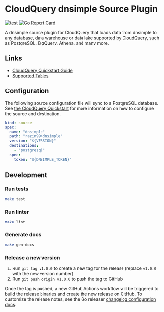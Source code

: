 # CloudQuery dnsimple Source Plugin

[![test](https://github.com/razin99/cq-source-dnsimple/actions/workflows/test.yaml/badge.svg)](https://github.com/razin99/cq-source-dnsimple/actions/workflows/test.yaml)
[![Go Report Card](https://goreportcard.com/badge/github.com/razin99/cq-source-dnsimple)](https://goreportcard.com/report/github.com/razin99/cq-source-dnsimple)

A dnsimple source plugin for CloudQuery that loads data from dnsimple to any database, data warehouse or data lake supported by [CloudQuery](https://www.cloudquery.io/), such as PostgreSQL, BigQuery, Athena, and many more.

## Links

- [CloudQuery Quickstart Guide](https://www.cloudquery.io/docs/quickstart)
- [Supported Tables](docs/tables/README.md)

## Configuration

The following source configuration file will sync to a PostgreSQL database. See [the CloudQuery Quickstart](https://www.cloudquery.io/docs/quickstart) for more information on how to configure the source and destination.

```yaml
kind: source
spec:
  name: "dnsimple"
  path: "razin99/dnsimple"
  version: "${VERSION}"
  destinations:
    - "postgresql"
  spec:
    token: "${DNSIMPLE_TOKEN}"
```

## Development

### Run tests

```bash
make test
```

### Run linter

```bash
make lint
```

### Generate docs

```bash
make gen-docs
```

### Release a new version

1. Run `git tag v1.0.0` to create a new tag for the release (replace `v1.0.0` with the new version number)
2. Run `git push origin v1.0.0` to push the tag to GitHub

Once the tag is pushed, a new GitHub Actions workflow will be triggered to build the release binaries and create the new release on GitHub.
To customize the release notes, see the Go releaser [changelog configuration docs](https://goreleaser.com/customization/changelog/#changelog).
